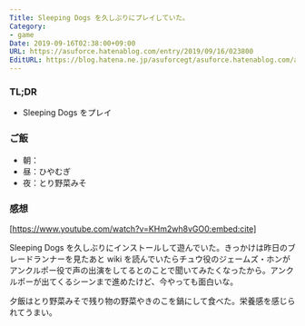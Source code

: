```yaml
---
Title: Sleeping Dogs を久しぶりにプレイしていた。
Category:
- game
Date: 2019-09-16T02:38:00+09:00
URL: https://asuforce.hatenablog.com/entry/2019/09/16/023800
EditURL: https://blog.hatena.ne.jp/asuforcegt/asuforce.hatenablog.com/atom/entry/26006613433867215
---
```


### TL;DR

- Sleeping Dogs をプレイ

### ご飯

- 朝：
- 昼：ひやむぎ
- 夜：とり野菜みそ

###  感想

[https://www.youtube.com/watch?v=KHm2wh8vGO0:embed:cite]


Sleeping Dogs を久しぶりにインストールして遊んでいた。きっかけは昨日のブレードランナーを見たあと wiki を読んでいたらチュウ役のジェームズ・ホンがアンクルポー役で声の出演をしてるとのことで聞いてみたくなったから。アンクルポーが出てくるシーンまで進めたけど、今やっても面白いな。

夕飯はとり野菜みそで残り物の野菜やきのこを鍋にして食べた。栄養感を感じられてうまい。
